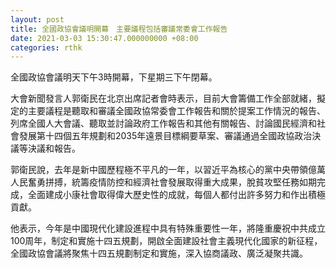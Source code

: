 ```yaml
---
layout: post
title: 全國政協會議明開幕　主要議程包括審議常委會工作報告
date: 2021-03-03 15:30:47.000000000 +08:00
categories: rthk
---
```


全國政協會議明天下午3時開幕，下星期三下午閉幕。

大會新聞發言人郭衛民在北京出席記者會時表示，目前大會籌備工作全部就緒，擬定的主要議程是聽取和審議全國政協常委會工作報告和關於提案工作情況的報告、列席全國人大會議、聽取並討論政府工作報告和其他有關報告、討論國民經濟和社會發展第十四個五年規劃和2035年遠景目標綱要草案、審議通過全國政協政治決議等決議和報告。

郭衛民說，去年是新中國歷程極不平凡的一年，以習近平為核心的黨中央帶領億萬人民奮勇拼搏，統籌疫情防控和經濟社會發展取得重大成果，脫貧攻堅任務如期完成，全面建成小康社會取得偉大歷史性的成就，每個人都付出許多努力和作出積極貢獻。

他表示，今年是中國現代化建設進程中具有特殊重要性一年，將隆重慶祝中共成立100周年，制定和實施十四五規劃，開啟全面建設社會主義現代化國家的新征程，全國政協會議將聚焦十四五規劃制定和實施，深入協商議政、廣泛凝聚共識。
